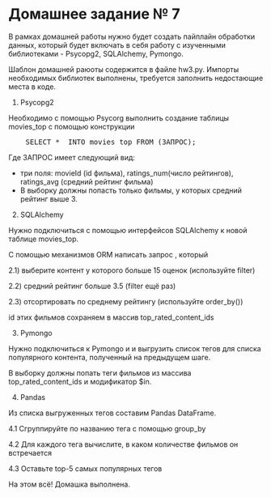 # Домашнее задание № 7

В рамках домашней работы нужно будет создать пайплайн обработки данных, который будет включать в себя работу с изученными библиотеками -
Psycopg2, SQLAlchemy, Pymongo.

Шаблон домашней раюоты содержится в файлe hw3.py. Импорты необходимых библиотек выполнены, требуется заполнить недостающие места в коде.

1. Psycopg2

Необходимо с помощью Psycorg выполнить создание таблицы movies_top c помощью конструкции
<pre>
    SELECT *  INTO movies_top FROM (ЗАПРОС);
</pre>

Где ЗАПРОС имеет следующий вид:
- три поля: movieId (id фильма), ratings_num(число рейтингов), ratings_avg (средний рейтинг фильма)
- В выборку должны попасть только фильмы, у которых средний рейтинг выше 3.

2. SQLAlchemy

Нужно подключиться с помощью интерфейсов SQLAlchemy к новой таблице  movies_top.

С помощью механизмов ORM написать запрос , который

2.1) выберите контент у которого больше 15 оценок (используйте filter)

2.2) средний рейтинг больше 3.5 (filter ещё раз)

2.3) отсортировать по среднему рейтингу (используйте order_by())

id этих фильмов сохраняем в массив top_rated_content_ids

3. Pymongo

Нужно подключиться к Pymongo и и выгрузить список тегов для списка популярного контента, полученный на предыдущем шаге.

В выборку должны попать теги фильмов из массива top_rated_content_ids и модификатор $in.

4. Pandas

Из списка выгруженных тегов составим Pandas DataFrame.

4.1 Сгруппируйте по названию тега с помощью group_by

4.2 Для каждого тега вычислите, в каком количестве фильмов он встречается

4.3 Оставьте top-5 самых популярных тегов

На этом всё! Домашка выполнена.